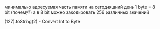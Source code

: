 минимально адресуемая часть памяти
на сегодняшний день 1 byte = 8 bit (почему?)
а в 8 bit можно закодировать 256 различных значений

(127).toString(2) - Convert Int to Byte 

